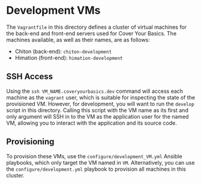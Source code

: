 # Development VMs

The `Vagrantfile` in this directory defines a cluster of virtual machines for
the back-end and front-end servers used for Cover Your Basics.  The machines
available, as well as their names, are as follows:

* Chiton (back-end): `chiton-development`
* Himation (front-end): `himation-development`

## SSH Access

Using the `ssh VM_NAME.coveryourbasics.dev` command will access each machine as
the `vagrant` user, which is suitable for inspecting the state of the
provisioned VM.  However, for development, you will want to run the `develop`
script in this directory.  Calling this script with the VM name as its first and
only argument will SSH in to the VM as the application user for the named VM,
allowing you to interact with the application and its source code.

## Provisioning

To provision these VMs, use the `configure/development_VM.yml` Ansible
playbooks, which only target the VM named in `VM`.  Alternatively, you can use
the `configure/development.yml` playbook to provision all machines in this
cluster.

